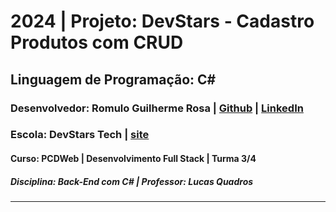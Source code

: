 # 2024 | Projeto: DevStars - Cadastro Produtos com CRUD
## Linguagem de Programação: C#
### **Desenvolvedor:** Romulo Guilherme Rosa | [Github](https://github.com/romulorosadev) | [LinkedIn](https://linkedin.com/in/romulorosadev/)
### **Escola:** DevStars Tech | [site](https://devstars.tech/)
#### **Curso:** PCDWeb | Desenvolvimento Full Stack | Turma 3/4
##### **Disciplina:** Back-End com C# |  **Professor:** Lucas Quadros
---
